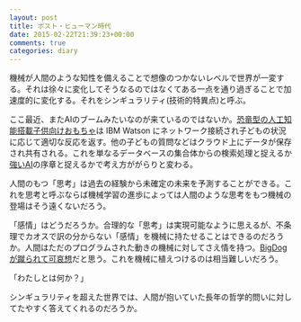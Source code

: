 ```yaml
---
layout: post
title: ポスト・ヒューマン時代
date: 2015-02-22T21:39:23+00:00
comments: true
categories: diary
---
```


機械が人間のような知性を備えることで想像のつかないレベルで世界が一変する。それは徐々に変化してそうなるのではなくてある一点を通り過ぎることで加速度的に変化する。それをシンギュラリティ(技術的特異点)と呼ぶ。

ここ最近、またAIのブームみたいなのが来ているのではないか。<a href="http://jp.techcrunch.com/2015/02/17/20150216elemental-path-debuts-the-first-toys-powered-by-ibm-watson/" target="_blank">恐竜型の人工知能搭載子供向けおもちゃ</a>は IBM Watson にネットワーク接続され子どもの状況に応じて適切な反応を返す。他の子どもの質問などはクラウド上にデータが保存され共有される。これを単なるデータベースの集合体からの検索処理と捉えるか<a href="http://ja.wikipedia.org/wiki/%E5%BC%B7%E3%81%84AI%E3%81%A8%E5%BC%B1%E3%81%84AI" title="強いAI" target="_blank">強いAI</a>の序章と捉えるかで考え方ががらりと変わる。

人間のもつ「思考」は過去の経験から未確定の未来を予測することができる。これを思考と呼ぶならば機械学習の進歩によっては人間のような思考をもつ機械の登場はそう遠くないだろう。

「感情」はどうだろうか。合理的な「思考」は実現可能なように思えるが、不条理でカオスで訳の分からない「感情」を機械に持たせることはできるのだろうか。人間はただのプログラムされた動きの機械に対してさえ情を持つ。<a href="http://www.kotaro269.com/articles/42483.html" target="_blank">BigDog が蹴られて可哀想</a>だと思う。これを機械に植えつけるのは相当難しいだろう。

「わたしとは何か？」

シンギュラリティを超えた世界では、人間が抱いていた長年の哲学的問いに対してたやすく答えてくれるのだろうか。
